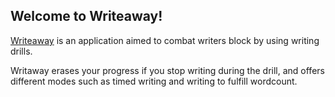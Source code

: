## Welcome to Writeaway!

[Writeaway](https://noahkims.github.io/writeaway/) is an application aimed to combat writers block by using writing drills.

Writaway erases your progress if you stop writing during the drill, and offers different modes such as timed writing and writing to fulfill wordcount.
